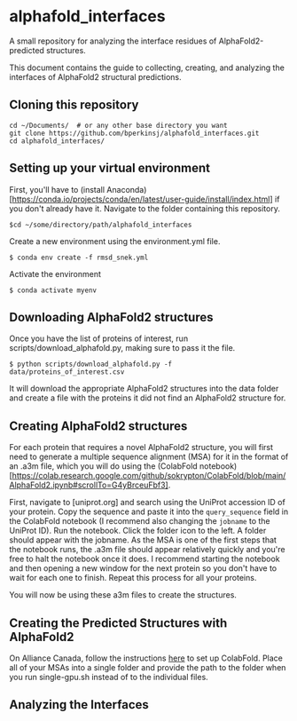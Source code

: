 # alphafold_interfaces

A small repository for analyzing the interface residues of AlphaFold2-predicted structures.

This document contains the guide to collecting, creating, and analyzing the interfaces of AlphaFold2 structural predictions.

## Cloning this repository
```
cd ~/Documents/  # or any other base directory you want
git clone https://github.com/bperkinsj/alphafold_interfaces.git
cd alphafold_interfaces/
```

## Setting up your virtual environment
First, you'll have to (install Anaconda)[https://conda.io/projects/conda/en/latest/user-guide/install/index.html] if you don't already have it.
Navigate to the folder containing this repository.

```
$cd ~/some/directory/path/alphafold_interfaces
```

Create a new environment using the environment.yml file.

```
$ conda env create -f rmsd_snek.yml
```

Activate the environment

```
$ conda activate myenv
```

## Downloading AlphaFold2 structures
Once you have the list of proteins of interest, run scripts/download_alphafold.py, making sure to pass it the file.

```
$ python scripts/download_alphafold.py -f data/proteins_of_interest.csv
```

It will download the appropriate AlphaFold2 structures into the data folder and create a file with the proteins it did not find an AlphaFold2 structure for.

## Creating AlphaFold2 structures
For each protein that requires a novel AlphaFold2 structure, you will first need to generate a multiple sequence alignment (MSA) for it in the format of an .a3m file, which you will do using the (ColabFold notebook)[https://colab.research.google.com/github/sokrypton/ColabFold/blob/main/AlphaFold2.ipynb#scrollTo=G4yBrceuFbf3].

First, navigate to [uniprot.org] and search using the UniProt accession ID of your protein. Copy the sequence and paste it into the ```query_sequence``` field in the ColabFold notebook (I recommend also changing the ```jobname``` to the UniProt ID). Run the notebook. Click the folder icon to the left. A folder should appear with the jobname. As the MSA is one of the first steps that the notebook runs, the .a3m file should appear relatively quickly and you're free to halt the notebook once it does. I recommend starting the notebook and then opening a new window for the next protein so you don't have to wait for each one to finish. Repeat this process for all your proteins.

You will now be using these a3m files to create the structures.

## Creating the Predicted Structures with AlphaFold2
On Alliance Canada, follow the instructions [here](https://github.com/alirezaomidi/colabfold-scripts) to set up ColabFold. Place all of your MSAs into a single folder and provide the path to the folder when you run single-gpu.sh instead of to the individual files.

## Analyzing the Interfaces
